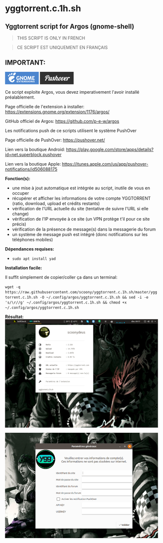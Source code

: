 # yggtorrent.c.1h.sh
## Yggtorrent script for Argos (gnome-shell)

> THIS SCRIPT IS ONLY IN FRENCH

> CE SCRIPT EST UNIQUEMENT EN FRANÇAIS

## **IMPORTANT:**

![gnome-shell](https://github.com/scoony/yggtorrent.c.1h.sh/blob/master/.cache-icons/extensions-gnome.png) ![gnome-shell](https://github.com/scoony/yggtorrent.c.1h.sh/blob/master/.cache-icons/pushover.png)

Ce script exploite Argos, vous devez imperativement l'avoir installé préalablement.

Page officielle de l'extension à installer: https://extensions.gnome.org/extension/1176/argos/

GitHub officiel de Argos: https://github.com/p-e-w/argos

Les notifications push de ce scripts utilisent le système PushOver

Page officielle de PushOver: https://pushover.net/

Lien vers la boutique Android: https://play.google.com/store/apps/details?id=net.superblock.pushover

Lien vers la boutique Apple: https://itunes.apple.com/us/app/pushover-notifications/id506088175

**Fonction(s):**
- une mise à jout automatique est intégrée au script, inutile de vous en occuper
- récupérer et afficher les informations de votre compte YGGTORRENT (ratio, download, upload et crédits restants)
- vérification de l'URL actuelle du site (tentative de suivre l'URL si elle change)
- vérification de l'IP envoyée à ce site (un VPN protège t'il pour ce site précis)
- vérification de la présence de message(s) dans la messagerie du forum
- un système de message push est intégré (donc notifications sur les téléphones mobiles)

**Dépendances requises:**
- `sudo apt install yad`

**Installation facile:**

Il suffit simplement de copier/coller ça dans un terminal:

`wget -q https://raw.githubusercontent.com/scoony/yggtorrent.c.1h.sh/master/yggtorrent.c.1h.sh -O ~/.config/argos/yggtorrent.c.1h.sh && sed -i -e 's/\r//g' ~/.config/argos/yggtorrent.c.1h.sh && chmod +x ~/.config/argos/yggtorrent.c.1h.sh`

**Résultat:**
![ScreenShot](https://raw.githubusercontent.com/scoony/yggtorrent.c.1h.sh/master/.screenshots/Capture%20d%E2%80%99%C3%A9cran%20de%202018-02-04%2009-17-00.png)

![ScreenShot](https://raw.githubusercontent.com/scoony/yggtorrent.c.1h.sh/master/.screenshots/Capture%20d%E2%80%99%C3%A9cran%20de%202018-02-04%2009-17-36.png)

